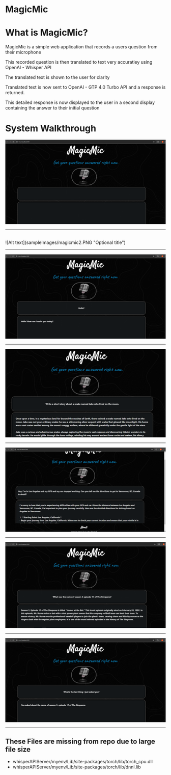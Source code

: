 # MagicMic




# What is MagicMic?
   MagicMic is a simple web application that records a users question from their microphone
   
   This recorded question is then translated to text very accuratley using OpenAI - Whisper API
   
   The translated text is shown to the user for clarity
   
   Translated text is now sent to OpenAI - GTP 4.0 Turbo API and a response is returned.
   
   This detailed response is now displayed to the user in a second display containing the answer to their initial question

   

# System Walkthrough

![Alt text](sampleImages/magicmic1.PNG "Optional title")

---
<br>
![Alt text](sampleImages/magicmic2.PNG "Optional title")

---

![Alt text](sampleImages/magicmic3.PNG "Optional title")

---

![Alt text](sampleImages/magicmic4.PNG "Optional title")

---

![Alt text](sampleImages/magicmic5.PNG "Optional title")

---

![Alt text](sampleImages/magicmic6.PNG "Optional title")

---

![Alt text](sampleImages/magicmic7.PNG "Optional title")

---


## These Files are missing from repo due to large file size
   - whisperAPIServer/myenv/Lib/site-packages/torch/lib/torch_cpu.dll
   - whisperAPIServer/myenv/Lib/site-packages/torch/lib/dnnl.lib
